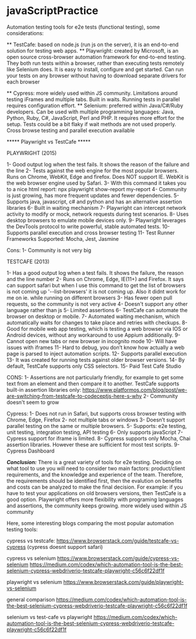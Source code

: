 # javaScriptPractice

Automation testing tools for e2e tests (functional testing), some considerations:

** TestCafe: based on node.js (run js on the server), it is an end-to-end solution for testing web apps. 
** Playwright: created by Microsoft, is an open source cross-browser automation framework for end-to-end testing.
They both run tests within a browser, rather than executing tests remotely like Selenium does. It is easy to install, configure and get started.
Can run your tests on any browser without having to download separate drivers for each browser

** Cypress: more widely used within JS community. Limitations around testing iFrames and multiple tabs. Built in waits. Running tests in parallel requires configuration effort.
** Selenium: preferred within Java/C#/Ruby developers. Can be used with multiple programming languages: Java, Python, Ruby, C#, JavaScript, Perl and PHP. It requires more effort for the setup. Tests could be a bit flaky if wait methods are not used properly. Cross browse testing and parallel execution available  


***** Playwright vs TestCafe *****

PLAYWRIGHT (2015)

1- Good output log when the test fails. It shows the reason of the failure and the line
2- Tests against the web engine for the most popular browsers. Runs on Chrome, WebKit, Edge and firefox. Does NOT support IE. WebKit is the web browser engine used by Safari.
3- With this command it takes you to a nice html report: npx playwright show-report my-report
4- Community is just growing, has more frequent updates and fewer dependencies.
5- Supports java, javascript, c# and python and has an alternative assertion libraries
6- Built in waiting mechanism
7- Playwright can intercept network activity to modify or mock, network requests during test scenarios.
8- Uses desktop browsers to emulate mobile devices only.
9- Playwright leverages the DevTools protocol to write powerful, stable automated tests.
10- Supports parallel execution and cross browser testing
11- Test Runner Frameworks Supported: Mocha, Jest, Jasmine

Cons:
1- Community is not very big



TESTCAFE (2013)

1- Has a good output log when a test fails. It shows the failure, the reason and the line number
2- Runs on Chrome, Edge, IE(11+) and Firefox. It says can support safari but when I use this command to get the list of browsers is not coming up '--list-browsers' it is not coming up. Also it didnt work for me on ie. while running on different browsers
3- Has fewer open pull requests, so the community is not very active
4- Doesn't support any other language rather than js
5- Limited assertions
6- TestCafe can automate the browser on desktop or mobile.
7- Automated waiting mechanism, which automatically waits for changes to take place and retries with checkups.
8- Good for mobile web app testing, which is testing a web browser via IOS or Android devices, without any workaround to use Appium additionally.
9- Cannot open new tabs or new browser in incognito mode 
10- Will have issues with iframes
11- Hard to debug, you don’t know how actually a web page is parsed to inject automation scripts.
12- Supports parallel execution
13- It was created for running tests against older browser versions.
14- By default, TestCafe supports only CSS selectors.
15- Paid Test Café Studio

CONS:
1- Assertions are not particularly friendly, for example to get some text from an element and then compare it to another.
TestCafe supports built-in assertion libraries only: https://www.platformos.com/blog/post/we-are-switching-from-testcafe-to-codeceptjs-here-s-why
2- Community doesn't seem to grow 

  


Cypress:
1- Does not run in Safari, but supports cross browser testing with Chrome, Edge, Firefox
2- not multiple tabs or windows
3- Doesn’t support parallel testing on the same or multiple browsers.
5- Supports: e2e testing, unit testing, integration testing, API testing
6- Only supports javaScript
7- Cypress support for iframe is limited.
8- Cypress supports only Mocha, Chai assertion libraries. However these are sufficient for most test scripts.
9- Cypress Dashboard



***Conclusion:***
There is a great variety of tools for e2e testing. Deciding on what tool to use you will need to consider two main factors:
product/client requirements, and the knowledge and experience of the team.
Therefore, the requirements should be identified first, then the evalution on benefits and costs can be analyzed to make the final decision. 
For example: if you have to test your applications on old browsers versions, then TestCafe is a good option.
Playwright offers more flexibility with programing languages and assertions, the community keeps growing.
more widely used within JS community

Here, some interesting blogs comparing the most popular automation testing tools:

cypress vs testcafe:
https://www.browserstack.com/guide/testcafe-vs-cypress  (cypress doesnt support safari)

cypress vs selenium
https://www.browserstack.com/guide/cypress-vs-selenium
https://medium.com/codex/which-automation-tool-is-the-best-selenium-cypress-webdriverio-testcafe-playwright-c56c6f22df1f

playwright vs selenium
https://www.browserstack.com/guide/playwright-vs-selenium

general comparison 
https://medium.com/codex/which-automation-tool-is-the-best-selenium-cypress-webdriverio-testcafe-playwright-c56c6f22df1f

selenium vs test-cafe vs playwright
https://medium.com/codex/which-automation-tool-is-the-best-selenium-cypress-webdriverio-testcafe-playwright-c56c6f22df1f